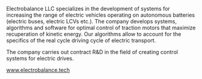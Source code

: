 Electrobalance LLC specializes in the development of systems for increasing the range of electric vehicles operating on autonomous batteries (electric buses, electric LCVs etc.). 
The company develops systems, algorithms and software for optimal control of traction motors that maximize recuperation of kinetic energy. Our algorithms allow to account for the specifics of the real cycle driving cycle of electric transport. 

The company carries out contract R&D in the field of creating control systems for electric drives.

www.electrobalance.tech
